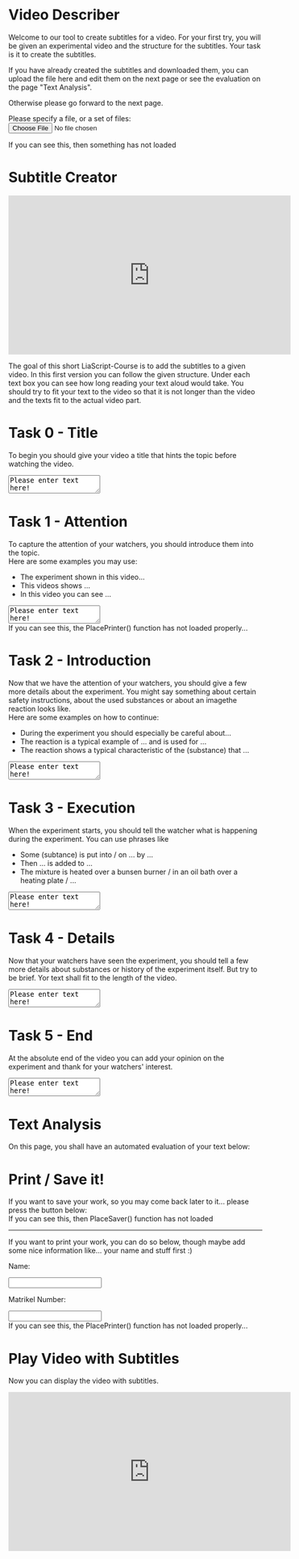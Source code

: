 <!--
author:   Anja Voigt

email:    anjvoi1@web.de

version:  0.0.1

language: en

narrator: US English Female






script: https://cdn.jsdelivr.net/gh/Anjuschenka/Subtitle-Adder@main/LiaScriptImageDescriber/imageDescriberFunctions.js
script: https://cdn.jsdelivr.net/gh/Anjuschenka/Subtitle-Adder@main/LiaScriptImageDescriber/ImageDescriber.js
script: https://cdn.jsdelivr.net/gh/Anjuschenka/Subtitle-Adder@main/LiaScriptImageDescriber/userTasks.js
script: https://cdn.jsdelivr.net/simplemde/latest/simplemde.min.js
script: https://cdn.jsdelivr.net/gh/gelbeforelle/thesaurus@0.1.2-alpha/code.js
script: https://www.youtube.com//s//player//c4225c42//www-widgetapi.vflset//www-widgetapi.js

link: https://cdn.jsdelivr.net/gh/Anjuschenka/Subtitle-Adder@main/LiaScriptImageDescriber/style.css
link: https://cdn.jsdelivr.net/gh/Anjuschenka/Subtitle-Adder@main/LiaScriptImageDescriber/print.css

script: https://cdn.jsdelivr.net/gh/kaptn-seebar/english-lia@latest/base.js
import: https://raw.githubusercontent.com/liaTemplates/TextAnalysis/main/README.md

test: @Textanalysis.FULL
persistent: True

comment:  This is a small tool, which will help the user to learn how to propperly describe an image, a piece of code, or an graph.
-->

# Video Describer

Welcome to our tool to create subtitles for a video. For your first try, you will be given an experimental video and the structure for the subtitles. Your task is it to create the subtitles.

If you have already created the subtitles and downloaded them, you can upload the file here and edit them on the next page or see the evaluation on the page "Text Analysis".

Otherwise please go forward to the next page.

<p>
Please specify a file, or a set of files:<br>
<input type="file" name="datafile" size="20" id="uploadfile">
</p>

<div id="Uploader" class="example-screen">If you can see this, then something has not loaded</div>

<script>
    function readFile(input) {
        let file = input.files[0];
        let reader = new FileReader();
        reader.readAsText(file);
        reader.onload = function() {
            let res = reader.result;
            console.log(res);
            let List = res.split("\n");
            console.log(List);
            document.getElementById("TitleTextArea").value = List[0];
            document.getElementById("AttentionTextArea").value = List[1];
            document.getElementById("IntroductionTextArea").value = List[2];
            document.getElementById("ExecutionTextArea").value = List[3];
            document.getElementById("DetailsTextArea").value = List[4];
            document.getElementById("EndTextArea").value = List[5];
            console.log(document.getElementById("TitleTextArea").value);
        };
        reader.onerror = function() {
            console.log(reader.error);
        };
    }
    let btn = document.createElement("button");
    btn.onclick = function() {
        var Dok = document.getElementById("uploadfile");
        readFile(Dok);
    };
    btn.innerHTML = "Upload here!";
    document.getElementById("Uploader").innerHTML = "";
    document.getElementById("Uploader").appendChild(btn);
</script>

# Subtitle Creator

<iframe src="https://video.tu-freiberg.de/media/embed?key=c49c659861d64aa2c74bc20540819db0&width=560&height=315&autoplay=false&controls=true&autolightsoff=false&loop=false&chapters=false&playlist=false&related=false&responsive=false&t=0" data-src="" class="iframeLoaded" width="560" height="315" frameborder="0" allowfullscreen="allowfullscreen" allowtransparency="true" scrolling="no" aria-label="media embed code" style=""></iframe>

The goal of this short LiaScript-Course is to add the subtitles to a given video. In this first version you can follow the given structure. Under each text box you can see how long reading your text aloud would take. You should try to fit your text to the video so that it is not longer than the video and the texts fit to the actual video part.

Task 0 - Title
================

To begin you should give your video a title that hints the topic before watching the video.

<textarea id="TitleTextArea" oninput="TBonChange(this)">Please enter text here!</textArea>

Task 1 - Attention  
================
        
To capture the attention of your watchers, you should introduce them into the topic. <br/>
Here are some examples you may use:

* The experiment shown in this video...
* This videos shows ...
* In this video you can see ...
            
<textarea id="AttentionTextArea" oninput="TBonChange(this)">Please enter text here!</textArea>

<div id="Attention">If you can see this, the PlacePrinter() function has not loaded properly...</div>

<script> PlaceSpeak("Attention") </script>


Task 2 - Introduction
==============

Now that we have the attention of your watchers, you should give a few more details about the experiment. You might say something about certain safety instructions, about the used substances or about an imagethe reaction looks like. <br/>
Here are some examples on how to continue:

* During the experiment you should especially be careful about...
* The reaction is a typical example of ... and is used for ...
* The reaction shows a typical characteristic of the (substance) that ...

<textarea id="IntroductionTextArea" oninput="TBonChange(this)">Please enter text here!</textArea>
<div id="Introduction"></div>

<script>
    PlaceSpeak("Introduction");
</script>

Task 3 - Execution
==============

When the experiment starts, you should tell the watcher what is happening during the experiment. You can use phrases like

* Some (subtance) is put into / on ... by ...
* Then ... is added to ...
* The mixture is heated over a bunsen burner / in an oil bath over a heating plate / ...

<textarea id="ExecutionTextArea" oninput="TBonChange(this)" onchange="console.log(update(this.innerHTML))">Please enter text here!</textArea>

<div id="Execution"></div>

<script>
    PlaceSpeak("Execution");
</script>

Task 4 - Details
==============

Now that your watchers have seen the experiment, you should tell a few more details about substances or history of the experiment itself. But try to be brief. Yor text shall fit to the length of the video.

<textarea id="DetailsTextArea" oninput="TBonChange(this)">Please enter text here!</textArea>

<div id="Details"></div>

<script>
    PlaceSpeak("Details");
</script>

Task 5 - End
=================

At the absolute end of the video you can add your opinion on the experiment and thank for your watchers' interest.

<textarea id="EndTextArea" oninput="TBonChange(this)">Please enter text here!</textArea>

<div id="End"></div>

<script>
    PlaceSpeak("End");
</script>

# Text Analysis

On this page, you shall have an automated evaluation of your text below:
<div id="TestPlace"></div>

<script>
    let analysis = "";
    let main = document.getElementById("TestPlace");

    function appendText(name){
        let attention = document.getElementById(name);
        let paragraph = document.createElement("p");
        console.log("Appending: " + attention.value);
        paragraph.innerHTML = attention.value;

        analysis = analysis.concat(attention.value);
        analysis = analysis.concat(" \n ");
        //main.append(paragraph);
    }

    appendText("AttentionTextArea");
    appendText("IntroductionTextArea");
    appendText("ExecutionTextArea");
    appendText("DetailsTextArea");
    appendText("EndTextArea");

    console.log(analysis);
    let textArray = analysis.split(" ");
    analysis = analysis.toLowerCase();
    analysis = analysis.replace(".","");
    analysis = analysis.replace(",","");
    analysis = analysis.replace("?","");
    analysis = analysis.replace("!","");
    analysis = analysis.replace("-","");
    //analysis.replace("the", "");

    let array = analysis.split(" ");
    console.log(array);

    let paragraph = document.createElement("p");
    let reworkDiv = document.createElement("div");
    reworkDiv.setAttribute("class","rework")
    let head = document.createElement("h3");
    let info = document.createElement("h4");
    head.innerHTML="Frequently used words are highlighted";
    info.innerHTML = "Hover over a word to see synonyms. If a word can have different meanings, each is listed in a seperate line. Each meaning is marked as noun, adjective or verb in [square brackets].";
    let hline = document.createElement("hr");
    let titleText = document.getElementById("TitleTextArea").value;
    let title = document.createElement("h3");
    title.innerHTML = titleText;
    
    paragraph.appendChild(head);
    paragraph.appendChild(info);
    paragraph.appendChild(hline);
    reworkDiv.appendChild(paragraph);
    reworkDiv.appendChild(title);

    paragraph = document.createElement("p");
    
    for(let i = 0; i<array.length; i++){
        if(array[i] == "\n"){
            reworkDiv.appendChild(paragraph);
            paragraph = document.createElement("p");
        }
        else{
        let matches = 0;
        let result = 0;
        for(let j = 0; j<i; j++){
            if(array[j] == array[i]) matches++;
        }
        let nextSpan = document.createElement("span");
        nextSpan.innerHTML = textArray[i] + " ";
        for(let j=0; j<array.length; j++) if(array[j] == array[i]) result++;
            console.log(array[i] +" at index " + i + " found " + result + " times");
        if(result > array.length/20 && result > 1){
            console.log(array[i] + " is frequently used");
            nextSpan.setAttribute("class", "frequent");
            nextSpan.setAttribute("style","background:red");
            let currWord = array[i].toLowerCase();
            if(Object.hasOwn(thesaurus, currWord)) nextSpan.setAttribute("title", thesaurus[currWord]);
            else nextSpan.setAttribute("title", "No synonyms found!");
        }
        if(matches == 0) {
            console.log(array[i] +" was found " + result + " times");
        }

        paragraph.appendChild(nextSpan);
        }
    }
    console.log(reworkDiv);
    if(document.getElementById("TestPlace").querySelector(".rework")) document.getElementById("TestPlace").querySelector(".rework").remove();
    document.getElementById("TestPlace").appendChild(reworkDiv);
</script>

<script>  
        let array = Array.of("Attention", "Introduction", "Execution", "Details", "End");
        let fullText ="";
        for(let i=0; i<5; i++){
            
            let currID = array[i] + "TextArea";
            console.log(currID)
            
            if(!(document.getElementById(currID) == null)) fullText += document.getElementById(currID).value;
            
            console.log(currID)
        }
        
        console.log("Speaking time is calculated for:");
        console.log(fullText);
        let text = Textanalysis("speakingtime", fullText);
        console.log(text);
        document.getElementById("TestPlace").innerHTML=text;
</script>

# Print / Save it!

<div class="example-screen">
If you want to save your work, so you may come back later to it... please press the button below:
</div>

<div id="Saver" class="example-screen">If you can see this, then PlaceSaver() function has not loaded</div>

<script>
function PlaceSaver() {
    let text = "";
    function AppendText(name){
        let attention = document.getElementById(name);
        let paragraph = document.createElement("p");
        console.log("Appending: " + attention.value);
        paragraph.innerHTML = attention.value;
        text = text.concat(attention.value);
        text = text.concat("\n");
        //main.append(paragraph);
    }
    function CreateText(){
        AppendText("TitleTextArea");
        AppendText("AttentionTextArea");
        AppendText("IntroductionTextArea");
        AppendText("ExecutionTextArea");
        AppendText("DetailsTextArea");
        AppendText("EndTextArea");
    }

    CreateText();

    console.log(text)
    var filename = "Subtitles.txt";

    let btn = document.createElement("button");
    btn.onclick = function() {
        DownloadFile(filename, text);
    };
    btn.innerHTML = "Download here!";
    document.getElementById("Saver").innerHTML = "";
    document.getElementById("Saver").appendChild(btn);
}

function DownloadFile(filename, text) {
    var element = document.createElement('a');
    element.setAttribute('href','data:text/plain;charset=utf-8, ' + encodeURIComponent(text));
    element.setAttribute('download', filename);
    document.body.appendChild(element);
    element.click();
    document.body.removeChild(element);    
}

PlaceSaver()

</script>

---

If you want to print your work, you can do so below, though maybe add some nice information like... your name and stuff first :)

Name:

<input id="NameBox" oninput="OnNameChange(this)" class="example-screen">

Matrikel Number:

<input id="MatBox" oninput="OnNameChange(this)" class="example-screen">

<div id="Printer" class="example-screen">If you can see this, the PlacePrinter() function has not loaded properly...</div>

<script>

    let TBcontent = {};
let NameContent = {};
let ImgUrlLink = "https://www.mebis.bayern.de/wp-content/uploads/sites/2/2015/05/Test_00.jpg";
let intervallRunning = 0;


function PlacePrinter() {
    let btn = document.createElement("button");
    btn.innerHTML = "Print";
    btn.onclick = function() {
        PrintDocument();
    }
    document.getElementById("Printer").innerHTML = "";
    document.getElementById("Printer").appendChild(btn);
    //todo
}

function PrintDocument() {
    let w = window.open();
    let div_to_print = document.createElement("div");
    let table = document.createElement("table");
    let tableRow1 = document.createElement("tr");
    //table row 1:
    //image
    let img = document.createElement("img");
    img.id = "pr_Img"
    img.src = ImgUrlLink;
    let colImage = document.createElement("td");
    colImage.appendChild(img);
    
    //author information
    let AuthorName = document.createElement("div");
    AuthorName.innerHTML = document.getElementById("NameBox").value;
    let MatrNb = document.createElement("div");
    MatrNb.innerHTML = document.getElementById("MatBox").value;

    let authorInfo = document.createElement("td");  
    authorInfo.appendChild(document.createTextNode("Name:"));
    authorInfo.appendChild(AuthorName);
    authorInfo.appendChild(document.createTextNode("Matrikl Nbr:"));
    authorInfo.appendChild(MatrNb);
    
    colImage.style = "width: 50%"
    authorInfo.style = "width: 50%"
    tableRow1.appendChild(colImage);
    tableRow1.appendChild(authorInfo);
    //table
    table.appendChild(tableRow1);

    let tableRow2 = document.createElement("tr");
    // table row 2:
    let tb_div = document.createElement("td"); 
    tb_div.colSpan = 2; 
    let printKeys = Object.keys(TBcontent);
    for(let printText of printKeys) {
        temp = document.createElement("div")
        let contentText = TBcontent[printText];
        contentText = contentText.split("\n");
        for(let txt of contentText) {
            temp.appendChild(document.createTextNode(txt));
            temp.appendChild(document.createElement("br"));
        }
        tb_div.appendChild(temp);
        tb_div.appendChild(document.createElement("br"));
    }
    tableRow2.appendChild(tb_div);
    table.appendChild(tableRow2);

    //Add text to the printing file:
    let textDiv = document.createElement("div");

    function createParagraph(name){
    let attention = document.getElementById(name);
    let paragraph = document.createElement("p");
    console.log("Appending: " + attention.value);
    paragraph.innerHTML = attention.value;

    //analysis = analysis.concat(attention.value);
    //analysis = analysis.concat(" \n ");
    //main.append(paragraph);
    return paragraph;
    }

    let printTitle = document.createElement("h3");
    printTitle.innerHTML = document.getElementById("TitleTextArea").value;


    textDiv.appendChild(printTitle);
    textDiv.appendChild(createParagraph("AttentionTextArea"));
    textDiv.appendChild(createParagraph("IntroductionTextArea"));
    textDiv.appendChild(createParagraph("ExecutionTextArea"));
    textDiv.appendChild(createParagraph("DetailsTextArea"));
    textDiv.appendChild(createParagraph("EndTextArea"));

    //Add all divs we want to have printed:
    
    div_to_print.appendChild(table);
    div_to_print.appendChild(textDiv);
    
    //console.log(div_to_print.innerHTML);
    let printContent = div_to_print.innerHTML;

    //w.document.body.appendChild(document.getElementsByClassName("print")[0]);

    w.document.body.appendChild(div_to_print);
    //w.document.write(document.getElementsByClassName("print")[0].innerH‌​TML);
    w.print();
    w.close();}

    PlacePrinter();
  </script>

# Play Video with Subtitles

Now you can display the video with subtitles.

<iframe id = "Final_Video" src="https://video.tu-freiberg.de/media/embed?key=c49c659861d64aa2c74bc20540819db0&width=560&height=315&autoplay=false&controls=true&autolightsoff=false&loop=false&chapters=false&playlist=false&related=false&responsive=false&t=0" data-src="" class="iframeLoaded" width="560" height="315" frameborder="0" allowfullscreen="allowfullscreen" allowtransparency="true" scrolling="no" aria-label="media embed code" style=""></iframe>

<script>
    let Paragraph = class {
        constructor(text, time1, time2) {
            this.text = text;
            this.time1 = time1;
            this.time2 = time2;
        }
    };
//console.log(Paragraph.name); not necessary, I think

let Text_Attention = document.getElementById("Attention").value;
let Speak_Attention = Textanalysis("speakingtime", Text_Attention);
let Time_Attention = parseInt(Speak_Attention[46])*600 + parseInt(Speak_Attention[47])*60 + parseInt(Speak_Attention[49])*10 + parseInt(Speak_Attention[50]);
let Time1_Attention = 0;
let Time2_Attention = Time1_Attention + Time_Attention;

let Text_Introduction = document.getElementById("Introduction").value;
let Speak_Introduction = Textanalysis("speakingtime", Text_Introduction);
let Time_Introduction = parseInt(Speak_Introduction[46])*600 + parseInt(Speak_Introduction[47])*60 + parseInt(Speak_Introduction[49])*10 + parseInt(Speak_Introduction[50]);
let Time1_Introduction = Time2_Attention;
let Time2_Introduction = Time1_Introduction + Time_Introduction;

let Text_Execution = document.getElementById("Execution").value;
let Speak_Execution = Textanalysis("speakingtime", Text_Execution);
let Time_Execution = parseInt(Speak_Execution[46])*600 + parseInt(Speak_Execution[47])*60 + parseInt(Speak_Execution[49])*10 + parseInt(Speak_Execution[50]);
let Time1_Execution = Time2_Introduction;
let Time2_Execution = Time1_Execution + Time_Execution;

let Text_Details = document.getElementById("Details").value;
let Speak_Details = Textanalysis("speakingtime", Text_Details);
let Time_Details = parseInt(Speak_Details[46])*600 + parseInt(Speak_Details[47])*60 + parseInt(Speak_Details[49])*10 + parseInt(Speak_Details[50]);
let Time1_Details = Time2_Execution;
let Time2_Details = Time1_Details + Time_Details;

let Text_End = document.getElementById("End").value;
let Speak_End = Textanalysis("speakingtime", Text_End);
let Time_End = parseInt(Speak_End[46])*600 + parseInt(Speak_End[47])*60 + parseInt(Speak_End[49])*10 + parseInt(Speak_End[50]);
let Time1_End = Time2_Details;
let Time2_End = Time1_End + Time_End;

let attention = Paragraph(Text_Attention, Time1_Attention, Time2_Attention);
let introduction = Paragraph(Text_Introduction, Time1_Introduction, Time2_Introduction);
let execution = Paragraph(Text_Execution, Time1_Execution, Time2_Execution);
let details = Paragraph(Text_Details, Time1_Details, Time2_Details);
let end = Paragraph(Text_End, Time1_End, Time2_End);

function Play_Video(){
    let btn2 = document.createElement("button");
    btn2.innerHTML = "Play Video";
    btn2.onclick = function() {
        var currentDateTime = new Date();
        console.log("Video is started at" + currentDateTime);
        var resultInSeconds=currentDateTime.getTime() / 1000;
        let t1 = attention.Time1 += resultInSeconds;
        let t2 = introduction.Time1 += resultInSeconds;
        let t3 = execution.Time1 += resultInSeconds;
        let t4 = details.Time1 += resultInSeconds;
        let t5 = end.Time1 += resultInSeconds;
        let vid = document.getElementById("Final_Video");
        vid.play();
    }
    document.getElementById(id).appendChild(btn2);
}

//Button, der gleichzeitig Video startet und die Systemzeit einspeichert. Diese wird auf alle Zeiten der Paragraphen addiert, woraufhin der jeweils angezeigte Text im entsprechenden Zeitraum angezeigt und anschließend wieder ausgeblendet wird.
</script>
